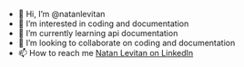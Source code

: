 - 👋 Hi, I’m @natanlevitan
- 👀 I’m interested in coding and documentation 
- 🌱 I’m currently learning api documentation
- 💞️ I’m looking to collaborate on coding and documentation
- 📫 How to reach me [Natan Levitan on LinkedIn](https://www.linkedin.com/in/natan-levitan/)

<!---
natanlevitan/natanlevitan is a ✨ special ✨ repository because its `README.md` (this file) appears on your GitHub profile.
You can click the Preview link to take a look at your changes.
--->
